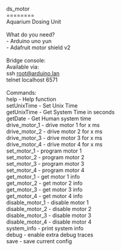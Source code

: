 ds_motor<br>
========<br>
Aquarium Dosing Unit<br>
<br>
What do you need? <br>
	- Arduino uno yun <br>
	- Adafruit motor shield v2 <br>
<br>
Bridge console: <br>
Available via: <br>
	ssh root@arduino.lan <br>
	telnet localhost 6571 <br>
<br>
Commands: <br>
help			- Help function <br>
setUnixTime		- Set Unix Time <br>
getUnixTime		- Get System Time in seconds <br>
getDate			- Get Human system time <br>
drive_motor_1		- drive motor 1 for x ms <br>
drive_motor_2		- drive motor 2 for x ms <br>
drive_motor_3		- drive motor 3 for x ms <br>
drive_motor_4		- drive motor 4 for x ms <br>
set_motor_1		- program motor 1 <br>
set_motor_2		- program motor 2 <br>
set_motor_3		- program motor 3 <br>
set_motor_4		- program motor 4 <br>
get_motor_1		- get motor 1 info <br>
get_motor_2		- get motor 2 info <br>
get_motor_3		- get motor 3 info <br>
get_motor_4		- get motor 4 info <br>
disable_motor_1		- disable motor 1 <br>
disable_motor_2		- disable motor 2 <br>
disable_motor_3		- disable motor 3 <br>
disable_motor_4		- disable motor 4 <br>
system_info		- print system info <br>
debug			- enable extra debug traces <br>
save			- save current config <br>
